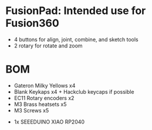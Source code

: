 # FusionPad: Intended use for Fusion360
- 4 buttons for align, joint, combine, and sketch tools
- 2 rotary for rotate and zoom

# BOM 

- Gateron Milky Yellows x4
- Blank Keykaps x4 + Hackclub keycaps if possible
- EC11 Rotary encoders x2
- M3 Brass heatsets x5 
- M3 Screws x5

+ 1x SEEEDUINO XIAO RP2040 
